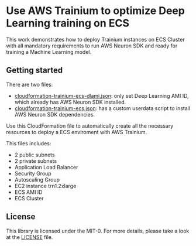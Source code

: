 # Use AWS Trainium to optimize Deep Learning training on ECS

This work demonstrates how to deploy Trainium instances on ECS Cluster with all mandatory requirements to run AWS Neuron SDK and ready for training a Machine Learning model.


## Getting started

There are two files:

- [cloudformation-trainium-ecs-dlami.json](https://github.com/riccigr/ecs-trainium-examples/blob/main/cloudformation-trainium-ecs-dlami.json): only set Deep Learning AMI ID, which already has AWS Neuron SDK installed.
- [cloudformation-trainium-ecs.json](https://github.com/riccigr/ecs-trainium-examples/blob/main/cloudformation-trainium-ecs.json): has a custom userdata script to install AWS Neuron SDK dependencies.

Use this CloudFormation file to automatically create all the necessary resources to deploy a ECS enviroment with AWS Trainium.

This files includes:
- 2 public subnets
- 2 private subnets
- Application Load Balancer
- Security Group
- Autoscaling Group
- EC2 instance trn1.2xlarge
- ECS AMI ID
- ECS Cluster


## License
This library is licensed under the MIT-0. For more details, please take a look at the [LICENSE](LICENSE) file.
